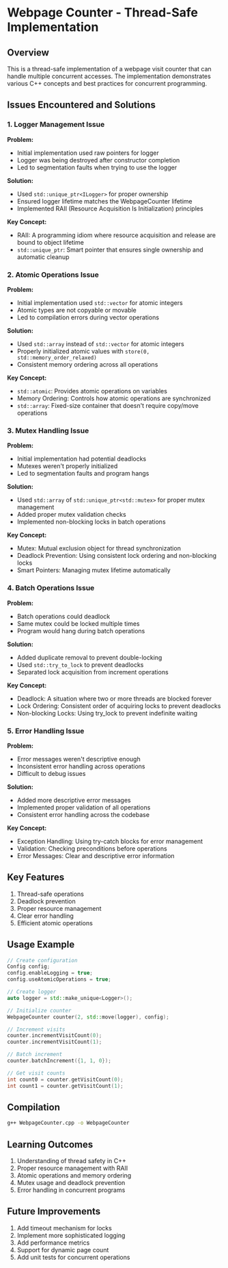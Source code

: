 # Webpage Counter - Thread-Safe Implementation

## Overview
This is a thread-safe implementation of a webpage visit counter that can handle multiple concurrent accesses. The implementation demonstrates various C++ concepts and best practices for concurrent programming.

## Issues Encountered and Solutions

### 1. Logger Management Issue
**Problem:**
- Initial implementation used raw pointers for logger
- Logger was being destroyed after constructor completion
- Led to segmentation faults when trying to use the logger

**Solution:**
- Used `std::unique_ptr<ILogger>` for proper ownership
- Ensured logger lifetime matches the WebpageCounter lifetime
- Implemented RAII (Resource Acquisition Is Initialization) principles

**Key Concept:**
- RAII: A programming idiom where resource acquisition and release are bound to object lifetime
- `std::unique_ptr`: Smart pointer that ensures single ownership and automatic cleanup

### 2. Atomic Operations Issue
**Problem:**
- Initial implementation used `std::vector` for atomic integers
- Atomic types are not copyable or movable
- Led to compilation errors during vector operations

**Solution:**
- Used `std::array` instead of `std::vector` for atomic integers
- Properly initialized atomic values with `store(0, std::memory_order_relaxed)`
- Consistent memory ordering across all operations

**Key Concept:**
- `std::atomic`: Provides atomic operations on variables
- Memory Ordering: Controls how atomic operations are synchronized
- `std::array`: Fixed-size container that doesn't require copy/move operations

### 3. Mutex Handling Issue
**Problem:**
- Initial implementation had potential deadlocks
- Mutexes weren't properly initialized
- Led to segmentation faults and program hangs

**Solution:**
- Used `std::array` of `std::unique_ptr<std::mutex>` for proper mutex management
- Added proper mutex validation checks
- Implemented non-blocking locks in batch operations

**Key Concept:**
- Mutex: Mutual exclusion object for thread synchronization
- Deadlock Prevention: Using consistent lock ordering and non-blocking locks
- Smart Pointers: Managing mutex lifetime automatically

### 4. Batch Operations Issue
**Problem:**
- Batch operations could deadlock
- Same mutex could be locked multiple times
- Program would hang during batch operations

**Solution:**
- Added duplicate removal to prevent double-locking
- Used `std::try_to_lock` to prevent deadlocks
- Separated lock acquisition from increment operations

**Key Concept:**
- Deadlock: A situation where two or more threads are blocked forever
- Lock Ordering: Consistent order of acquiring locks to prevent deadlocks
- Non-blocking Locks: Using try_lock to prevent indefinite waiting

### 5. Error Handling Issue
**Problem:**
- Error messages weren't descriptive enough
- Inconsistent error handling across operations
- Difficult to debug issues

**Solution:**
- Added more descriptive error messages
- Implemented proper validation of all operations
- Consistent error handling across the codebase

**Key Concept:**
- Exception Handling: Using try-catch blocks for error management
- Validation: Checking preconditions before operations
- Error Messages: Clear and descriptive error information

## Key Features
1. Thread-safe operations
2. Deadlock prevention
3. Proper resource management
4. Clear error handling
5. Efficient atomic operations

## Usage Example
```cpp
// Create configuration
Config config;
config.enableLogging = true;
config.useAtomicOperations = true;

// Create logger
auto logger = std::make_unique<Logger>();

// Initialize counter
WebpageCounter counter(2, std::move(logger), config);

// Increment visits
counter.incrementVisitCount(0);
counter.incrementVisitCount(1);

// Batch increment
counter.batchIncrement({1, 1, 0});

// Get visit counts
int count0 = counter.getVisitCount(0);
int count1 = counter.getVisitCount(1);
```

## Compilation
```bash
g++ WebpageCounter.cpp -o WebpageCounter
```

## Learning Outcomes
1. Understanding of thread safety in C++
2. Proper resource management with RAII
3. Atomic operations and memory ordering
4. Mutex usage and deadlock prevention
5. Error handling in concurrent programs

## Future Improvements
1. Add timeout mechanism for locks
2. Implement more sophisticated logging
3. Add performance metrics
4. Support for dynamic page count
5. Add unit tests for concurrent operations 